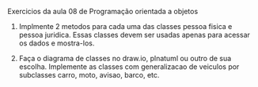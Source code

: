 Exercicios da aula 08 de Programação orientada a objetos

1. Implmente 2 metodos para cada uma das classes pessoa fisica e pessoa juridica. Essas classes devem ser usadas apenas para acessar os dados e mostra-los.


2. Faça o diagrama de classes no draw.io, plnatuml ou outro de sua escolha. Implemente as classes com generalizacao de veiculos por subclasses carro, moto, avisao, barco, etc.
